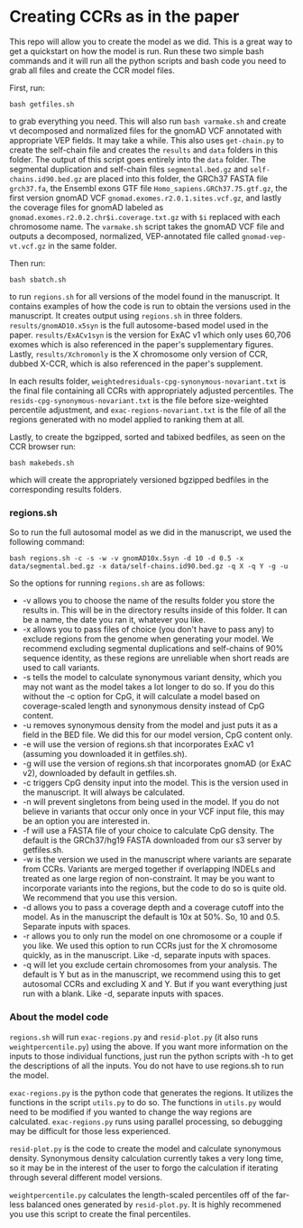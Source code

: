 Creating CCRs as in the paper
==============

This repo will allow you to create the model as we did.  This is a great way to get a quickstart on how the model is run.  Run these two simple bash commands and it will run all the python scripts and bash code you need to grab all files and create the CCR model files.

First, run:
```
bash getfiles.sh
```
to grab everything you need.  This will also run `bash varmake.sh` and create vt decomposed and normalized files for the gnomAD VCF annotated with appropriate VEP fields.  It may take a while.  This also uses `get-chain.py` to create the self-chain file and creates the `results` and `data` folders in this folder.  The output of this script goes entirely into the `data` folder.  The segmental duplication and self-chain files `segmental.bed.gz` and `self-chains.id90.bed.gz` are placed into this folder, the GRCh37 FASTA file `grch37.fa`, the Ensembl exons GTF file `Homo_sapiens.GRCh37.75.gtf.gz`, the first version gnomAD VCF `gnomad.exomes.r2.0.1.sites.vcf.gz`, and lastly the coverage files for gnomAD labeled as `gnomad.exomes.r2.0.2.chr$i.coverage.txt.gz` with `$i` replaced with each chromosome name.  The `varmake.sh` script takes the gnomAD VCF file and outputs a decomposed, normalized, VEP-annotated file called `gnomad-vep-vt.vcf.gz` in the same folder.

Then run:
```
bash sbatch.sh
```
to run `regions.sh` for all versions of the model found in the manuscript.  It contains examples of how the code is run to obtain the versions used in the manuscript.  It creates output using `regions.sh` in three folders.  `results/gnomAD10.x5syn` is the full autosome-based model used in the paper.  `results/ExACv1syn` is the version for ExAC v1 which only uses 60,706 exomes which is also referenced in the paper's supplementary figures.  Lastly, `results/Xchromonly` is the X chromosome only version of CCR, dubbed X-CCR, which is also referenced in the paper's supplement.

In each results folder, `weightedresiduals-cpg-synonymous-novariant.txt` is the final file containing all CCRs with appropriately adjusted percentiles.  The `resids-cpg-synonymous-novariant.txt` is the file before size-weighted percentile adjustment, and `exac-regions-novariant.txt` is the file of all the regions generated with no model applied to ranking them at all.

Lastly, to create the bgzipped, sorted and tabixed bedfiles, as seen on the CCR browser run:
```
bash makebeds.sh
```
which will create the appropriately versioned bgzipped bedfiles in the corresponding results folders.

### regions.sh

So to run the full autosomal model as we did in the manuscript, we used the following command:
```
bash regions.sh -c -s -w -v gnomAD10x.5syn -d 10 -d 0.5 -x data/segmental.bed.gz -x data/self-chains.id90.bed.gz -q X -q Y -g -u
```

So the options for running `regions.sh` are as follows:

+ -v allows you to choose the name of the results folder you store the results in. This will be in the directory results inside of this folder. It can be a name, the date you ran it, whatever you like.
+ -x allows you to pass files of choice (you don't have to pass any) to exclude regions from the genome when generating your model.  We recommend excluding segmental duplications and self-chains of 90% sequence identity, as these regions are unreliable when short reads are used to call variants.
+ -s tells the model to calculate synonymous variant density, which you may not want as the model takes a lot longer to do so. If you do this without the -c option for CpG, it will calculate a model based on coverage-scaled length and synonymous density instead of CpG content.
+ -u removes synonymous density from the model and just puts it as a field in the BED file.  We did this for our model version, CpG content only.
+ -e will use the version of regions.sh that incorporates ExAC v1 (assuming you downloaded it in getfiles.sh).
+ -g will use the version of regions.sh that incorporates gnomAD (or ExAC v2), downloaded by default in getfiles.sh.
+ -c triggers CpG density input into the model.  This is the version used in the manuscript.  It will always be calculated.
+ -n will prevent singletons from being used in the model.  If you do not believe in variants that occur only once in your VCF input file, this may be an option you are interested in.
+ -f will use a FASTA file of your choice to calculate CpG density.  The default is the GRCh37/hg19 FASTA downloaded from our s3 server by getfiles.sh. 
+ -w is the version we used in the manuscript where variants are separate from CCRs.  Variants are merged together if overlapping INDELs and treated as one large region of non-constraint.  It may be you want to incorporate variants into the regions, but the code to do so is quite old.  We recommend that you use this version.
+ -d allows you to pass a coverage depth and a coverage cutoff into the model.  As in the manuscript the default is 10x at 50%.  So, 10 and 0.5.  Separate inputs with spaces.
+ -r allows you to only run the model on one chromosome or a couple if you like.  We used this option to run CCRs just for the X chromosome quickly, as in the manuscript. Like -d, separate inputs with spaces.
+ -q will let you exclude certain chromosomes from your analysis.  The default is Y but as in the manuscript, we recommend using this to get autosomal CCRs and excluding X and Y.  But if you want everything just run with a blank.  Like -d, separate inputs with spaces.

### About the model code

`regions.sh` will run `exac-regions.py` and `resid-plot.py` (it also runs `weightpercentile.py`) using the above.  If you want more information on the inputs to those individual functions, just run the python scripts with -h to get the descriptions of all the inputs.  You do not have to use regions.sh to run the model.

`exac-regions.py` is the python code that generates the regions.  It utilizes the functions in the script `utils.py` to do so.  The functions in `utils.py` would need to be modified if you wanted to change the way regions are calculated.  `exac-regions.py` runs using parallel processing, so debugging may be difficult for those less experienced.

`resid-plot.py` is the code to create the model and calculate synonymous density.  Synonymous density calculation currently takes a very long time, so it may be in the interest of the user to forgo the calculation if iterating through several different model versions.

`weightpercentile.py` calculates the length-scaled percentiles off of the far-less balanced ones generated by `resid-plot.py`.  It is highly recommened you use this script to create the final percentiles. 
